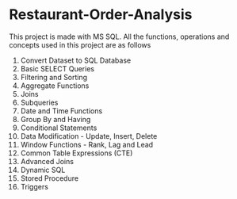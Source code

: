 # Restaurant-Order-Analysis
This project is made with MS SQL. All the functions, operations and concepts used in this project are as follows
1. Convert Dataset to SQL Database
2. Basic SELECT Queries
3. Filtering and Sorting
4. Aggregate Functions
5. Joins
6. Subqueries
7. Date and Time Functions
8. Group By and Having
9. Conditional Statements
10. Data Modification - Update, Insert, Delete
11. Window Functions - Rank, Lag and Lead
12. Common Table Expressions (CTE)
13. Advanced Joins
14. Dynamic SQL
15. Stored Procedure
16. Triggers
